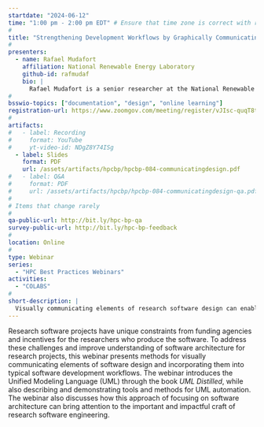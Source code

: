 ```yaml
---
startdate: "2024-06-12"
time: "1:00 pm - 2:00 pm EDT" # Ensure that time zone is correct with respect to standard/daylight time
#
title: "Strengthening Development Workflows by Graphically Communicating Elements of Software Design"
#
presenters:
  - name: Rafael Mudafort
    affiliation: National Renewable Energy Laboratory
    github-id: rafmudaf
    bio: |
      Rafael Mudafort is a senior researcher at the National Renewable Energy Lab’s National Wind Technology Center, focusing on computational modeling of wind turbine and wind farm dynamics and controls. He has served as the research software engineer for several wind energy software packages, and he is currently involved in an effort to coordinate and elevate the quality of NREL’s wind energy software.   Rafael is also a 2023 [Better Scientific Software Fellow](https://bssw.io/fellowship).
#
bsswio-topics: ["documentation", "design", "online learning"]
registration-url: https://www.zoomgov.com/meeting/register/vJIsc-quqT8tHpd71RgLupEVRnTOHWSP5o0
#
artifacts:
#   - label: Recording
#     format: YouTube
#     yt-video-id: NDgZ8Y74ISg
  - label: Slides
    format: PDF
    url: /assets/artifacts/hpcbp/hpcbp-084-communicatingdesign.pdf
#   - label: Q&A
#     format: PDF
#     url: /assets/artifacts/hpcbp/hpcbp-084-communicatingdesign-qa.pdf
#
# Items that change rarely
#
qa-public-url: http://bit.ly/hpc-bp-qa
survey-public-url: http://bit.ly/hpc-bp-feedback
#
location: Online
#
type: Webinar
series:
  - "HPC Best Practices Webinars"
activities:
  - "COLABS"
#
short-description: |
  Visually communicating elements of research software design can enable improved communication and extension of the software architecture and included models. This webinar describes the Unified Modeling Language as a mechanism for software diagramming as well as concrete methods for incorporating this practice into research software development workflows.
---
```

Research software projects have unique constraints from funding agencies and incentives for the researchers who produce the software. To address these challenges and improve understanding of software architecture for research projects, this webinar presents methods for visually communicating elements of software design and incorporating them into typical software development workflows. The webinar introduces the Unified Modeling Language (UML) through the book *UML Distilled*, while also describing and demonstrating tools and methods for UML automation. The webinar also discusses how this approach of focusing on software architecture can bring attention to the important and impactful craft of research software engineering.

